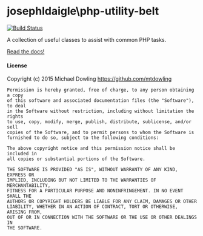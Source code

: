 josephldaigle\php-utility-belt
==============
[![Build Status](https://travis-ci.org/josephldaigle/PHP-Utility-Belt.svg?branch=master)](https://travis-ci.org/josephldaigle/PHP-Utility-Belt)

A collection of useful classes to assist with common PHP tasks.

[Read the docs!](https://php-utility-belt.readthedocs.io/)

#### License
Copyright (c) 2015 Michael Dowling <https://github.com/mtdowling>

    Permission is hereby granted, free of charge, to any person obtaining a copy
    of this software and associated documentation files (the "Software"), to deal
    in the Software without restriction, including without limitation the rights
    to use, copy, modify, merge, publish, distribute, sublicense, and/or sell
    copies of the Software, and to permit persons to whom the Software is
    furnished to do so, subject to the following conditions:

    The above copyright notice and this permission notice shall be included in
    all copies or substantial portions of the Software.

    THE SOFTWARE IS PROVIDED "AS IS", WITHOUT WARRANTY OF ANY KIND, EXPRESS OR
    IMPLIED, INCLUDING BUT NOT LIMITED TO THE WARRANTIES OF MERCHANTABILITY,
    FITNESS FOR A PARTICULAR PURPOSE AND NONINFRINGEMENT. IN NO EVENT SHALL THE
    AUTHORS OR COPYRIGHT HOLDERS BE LIABLE FOR ANY CLAIM, DAMAGES OR OTHER
    LIABILITY, WHETHER IN AN ACTION OF CONTRACT, TORT OR OTHERWISE, ARISING FROM,
    OUT OF OR IN CONNECTION WITH THE SOFTWARE OR THE USE OR OTHER DEALINGS IN
    THE SOFTWARE.